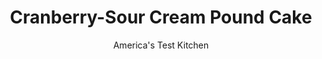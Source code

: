---
layout: ../../layouts/MarkdownPostLayout.astro
title: Cranberry-Sour Cream Pound Cake
author: America's Test Kitchen
pubDate: 2023-03-15
description: "Traditional pound cake is all about balance, so what happens when you throw two untraditional ingredients into the mix?"
image_url: https://res.cloudinary.com/hksqkdlah/image/upload/ar_1:1,c_fill,dpr_2.0,f_auto,fl_lossy.progressive.strip_profile,g_faces:auto,q_auto:low,w_344/25074_sfs-sourcream-cranberry-pound-cake-11
tags: ["Desserts or Baked Goods","Fruit","Cakes","Cookbook Collection"]
calories: 3920
protein: 7
carbohydrates: 58
fats: 
fiber: 1
ingredients: ["5 , large eggs, room temperature","2 teaspoons, vanilla extract","1 3/4 cups (8 3/4 ounces), all-purpose flour",", Salt","1/2 teaspoon, baking powder","1/3 cup, sour cream","2 tablespoons, milk","14 tablespoons, unsalted butter, softened but still cool","1 1/4 cups (8 3/4 ounces), granulated sugar","4 ounces (1 cup) fresh or frozen, cranberries, chopped coarse","1 tablespoon, confectioners' sugar"]
serves: 8
time: "2¾ hours, plus 2 hours cooling"
instructions: ["Adjust oven rack to lower-middle position and heat oven to 300 degrees. Spray 8 1/2 by 4 1/2-inch loaf pan with baking spray with flour. Whisk eggs and vanilla together in 2-cup liquid measuring cup. Sift flour, 3/4 teaspoon salt, and baking powder into bowl. Whisk sour cream and milk together in second bowl.","Using stand mixer fitted with paddle, beat butter on medium-high speed until smooth and creamy, 2 to 3 minutes, scraping down bowl once. Reduce speed to medium and gradually pour in granulated sugar. Increase speed to medium-high and beat until pale and fluffy, 3 to 5 minutes, scraping down bowl as needed.","Reduce speed to medium and gradually add egg mixture in slow, steady stream. Scrape bottom and sides of bowl and continue to mix on medium speed until uniform, about 1 minute (batter may look slightly curdled).","Reduce speed to low and add flour mixture in 3 additions, alternating with sour cream mixture in 2 additions, scraping down bowl as needed. Give batter final stir by hand.","Toss cranberries with confectioners’ sugar and 1/8 teaspoon salt in bowl until evenly coated, then gently but thoroughly fold into batter. Transfer batter to prepared pan and tap pan on counter twice to release air bubbles. Bake until toothpick inserted in center comes out clean, 1 3/4 hours to 1 hour 55 minutes, rotating pan halfway through baking.","Let cake cool in pan on wire rack for 15 minutes. Remove cake from pan and let cool completely on rack, about 2 hours, before serving. (Cooled cake can be wrapped tightly in plastic wrap and stored at room temperature for up to 3 days.)"]
nutrition: ["115 mg Potassium","145 mg Phosphorus","65 mg Calcium","2 mg Iron","13 mg Magnesium","344 mg Sodium","25 g Fat","1 mg Niacin (B3)","6 g Monounsaturated","1 g Polyunsaturated","1 mg Vitamin C","1 µg Vitamin D","175 mg Cholesterol","14 g Saturated","1 g Fiber","47 µg Folic acid","25 µg Folate (food)","33 g Sugars","2 µg Vitamin K","55 g Water","58 g Carbs","106 µg Folate equivalent (total)","7 g Protein","1 mg Vitamin E","238 µg Vitamin A","490 kcal Energy","31 g Sugars, added","3920 calories"]
notes: "If you’re using frozen cranberries for this recipe, there’s no need to thaw them first. The ideal temperature for the eggs and butter is 60 degrees. The test kitchen’s preferred loaf pan measures 8 1/2 by 4 1/2 inches; if you use a 9 by 5-inch loaf pan, start checking for doneness 5 minutes earlier than advised in the recipe. This cake bakes for almost 2 hours"
---